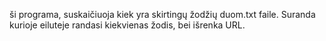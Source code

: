 ši programa, suskaičiuoja kiek yra skirtingų žodžių duom.txt faile. Suranda kurioje eiluteje randasi kiekvienas žodis, bei išrenka URL.